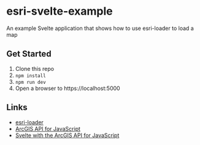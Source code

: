 # esri-svelte-example

An example Svelte application that shows how to use esri-loader to load a map

## Get Started

1. Clone this repo
2. `npm install`
3. `npm run dev`
4. Open a browser to https://localhost:5000

## Links

- [esri-loader](https://github.com/Esri/esri-loader)
- [ArcGIS API for JavaScript](https://developers.arcgis.com/javascript/)
- [Svelte with the ArcGIS API for JavaScript](https://odoe.net/blog/svelte-with-the-arcgis-api-for-javascript/)